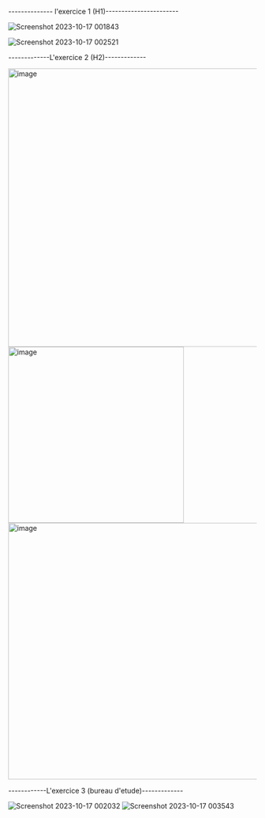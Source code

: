 -------------- l'exercice 1 (H1)-----------------------

![Screenshot 2023-10-17 001843](https://github.com/Kenza-raki/tps-hibernate/assets/116951093/f6a6d72b-6fc7-4e1a-b9d9-521f2992fe2f)

![Screenshot 2023-10-17 002521](https://github.com/Kenza-raki/tps-hibernate/assets/116951093/a4c3ca3c-bdca-4445-b66d-0d120322908e)


-------------L'exercice 2 (H2)-------------



<img width="563" alt="image" src="https://github.com/Kenza-raki/tps-hibernate/assets/116951093/f279c49f-eb95-43a0-a2d9-7f9e17dc0567">

<img width="356" alt="image" src="https://github.com/Kenza-raki/tps-hibernate/assets/116951093/99305dfd-e9d2-4194-a13b-8cff504187ed">


<img width="519" alt="image" src="https://github.com/Kenza-raki/tps-hibernate/assets/116951093/cfe38b27-7232-40d6-b6e4-c8aedd6b40d4">



------------L'exercice 3 (bureau d'etude)-------------


![Screenshot 2023-10-17 002032](https://github.com/Kenza-raki/tps-hibernate/assets/116951093/1bebd612-156d-4c07-a795-9db9bbf558a1)
![Screenshot 2023-10-17 003543](https://github.com/Kenza-raki/tps-hibernate/assets/116951093/cdb3f07c-842f-4fc9-8a1a-b54ca85ec12d)
